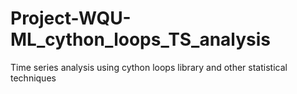 # Project-WQU-ML_cython_loops_TS_analysis
Time series analysis using cython loops library and other statistical techniques
